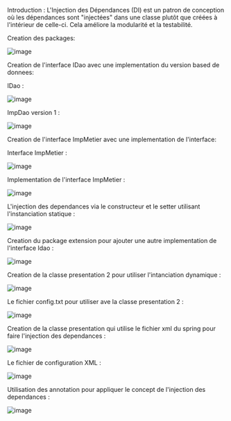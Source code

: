 Introduction :
L'Injection des Dépendances (DI) est un patron de conception où les dépendances sont "injectées" dans une classe plutôt que créées à l'intérieur de celle-ci. Cela améliore la modularité et la testabilité.

Creation des packages:

![image](https://github.com/user-attachments/assets/d616d98b-abf8-4eb9-ba33-5bfea5d21853)

Creation de l'interface IDao avec une implementation du version based de donnees:

IDao :

![image](https://github.com/user-attachments/assets/25b6023e-d6e5-4d68-b9a6-c8798c7ae99f)

ImpDao version 1 :

![image](https://github.com/user-attachments/assets/bf0f5c76-5eec-4c12-9427-10d1f320e0e7)

Creation de l'interface ImpMetier avec une implementation de l'interface:

Interface ImpMetier :

![image](https://github.com/user-attachments/assets/3eae3a64-bbea-401e-ac1c-7dd70340f610)

Implementation de l'interface ImpMetier :

![image](https://github.com/user-attachments/assets/1981cafd-0dba-4481-a3ec-33f244f43a59)

L'injection des dependances via le constructeur et le setter utilisant l'instanciation statique :

![image](https://github.com/user-attachments/assets/068a39fa-2fa4-4a0d-8fc6-4e89c482d7c1)

Creation du package extension pour ajouter une autre implementation de l'interface Idao :

![image](https://github.com/user-attachments/assets/9b4d990f-2453-4b04-b35a-4e46b2676edd)

Creation de la classe presentation 2 pour utiliser l'intanciation dynamique :

![image](https://github.com/user-attachments/assets/a50f5f82-ee46-4e37-9385-34d5e06f3eee)

Le fichier config.txt pour utiliser ave la classe presentation 2 :

![image](https://github.com/user-attachments/assets/48339da8-2679-4f8c-80c3-0490be19af2b)

Creation de la classe presentation qui utilise le fichier xml du spring pour faire l'injection des dependances :

![image](https://github.com/user-attachments/assets/9f26531e-fca1-4721-bc02-786dddf7be66)

Le fichier de configuration XML :

![image](https://github.com/user-attachments/assets/03bd212d-b45f-4649-8d4d-813f8c2680e9)

Utilisation des annotation pour appliquer le concept de l'injection des dependances :

![image](https://github.com/user-attachments/assets/29844072-2929-44c0-ae81-fe277e5873cd)











